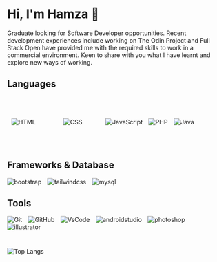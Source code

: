 <h1  align="left"> Hi, I'm Hamza 👋</h2>

<p  align="left">Graduate looking for Software Developer opportunities. Recent development experiences include working on
The Odin Project and Full Stack Open have provided me with the required skills to work in a commercial
environment. Keen to share with you what I have learnt and explore new ways of working.
</p>


<h2  align="left">Languages</h2>
<p align="left">
<img alt="HTML"  style="margin:10px;" src="https://img.shields.io/badge/HTML5-E34F26.svg?style=for-the-badge&logo=HTML5&logoColor=white" />
<img alt="CSS" style="margin:50px;" src="https://img.shields.io/badge/CSS3-1572B6.svg?style=for-the-badge&logo=CSS3&logoColor=white" />
<img alt="JavaScript" style="margin-right:10px;" src="https://img.shields.io/badge/JavaScript-F7DF1E.svg?style=for-the-badge&logo=JavaScript&logoColor=black" />
<img alt="PHP" style="margin-right:10px;" src="https://img.shields.io/badge/PHP-777BB4.svg?style=for-the-badge&logo=PHP&logoColor=white" />
<img alt="Java" style="margin-right:10px;" src="https://img.shields.io/badge/java-%23ED8B00.svg?style=for-the-badge&logo=openjdk&logoColor=white)" />  
</p>

<h2  align="left">Frameworks & Database</h2>
<p align="left">
<img  alt="bootstrap" style="padding-right:10px;" src="https://img.shields.io/badge/Bootstrap-7952B3.svg?style=for-the-badge&logo=Bootstrap&logoColor=white" />
<img  alt="tailwindcss" style="padding-right:10px;" src="https://img.shields.io/badge/Tailwind%20CSS-06B6D4.svg?style=for-the-badge&logo=Tailwind-CSS&logoColor=white" />
<img  alt="mysql" style="padding-right:10px;" src="https://img.shields.io/badge/MySQL-4479A1.svg?style=for-the-badge&logo=MySQL&logoColor=white" />
</p>

<h2  align="left">Tools</h2>
<p allign="left">
<img  alt="Git"  style="padding-right:10px;"  src="https://img.shields.io/badge/Git-F05032.svg?style=for-the-badge&logo=Git&logoColor=white" />
<img  alt="GitHub"  style="padding-right:10px;"  src="https://img.shields.io/badge/GitHub-181717.svg?style=for-the-badge&logo=GitHub&logoColor=white" />
<img  alt="VsCode" style="padding-right:10px;" src="https://img.shields.io/badge/Visual%20Studio%20Code-007ACC.svg?style=for-the-badge&logo=Visual-Studio-Code&logoColor=white" />
<img  alt="androidstudio" style="padding-right:10px;" src="https://img.shields.io/badge/Android%20Studio-3DDC84.svg?style=for-the-badge&logo=Android-Studio&logoColor=white" />
<img  alt="photoshop" style="padding-right:10px;" src="https://img.shields.io/badge/Adobe%20Photoshop-31A8FF.svg?style=for-the-badge&logo=Adobe-Photoshop&logoColor=white" />
<img  alt="illustrator" style="padding-right:10px;" src="https://img.shields.io/badge/Adobe%20Illustrator-FF9A00.svg?style=for-the-badge&logo=Adobe-Illustrator&logoColor=white" />  
</p>

#

![Top Langs](https://github-readme-stats.vercel.app/api/top-langs/?username=h4m24-a&layout=compact)
